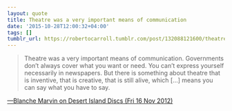 ```yaml
---
layout: quote
title: Theatre was a very important means of communication
date: '2015-10-28T12:00:32+04:00'
tags: []
tumblr_url: https://robertocarroll.tumblr.com/post/132088121600/theatre-was-a-very-important-means-of
---
```

<blockquote>Theatre was a very important means of communication. Governments don&rsquo;t always cover what you want or need. You can&rsquo;t express yourself necessarily in newspapers. But there is something about theatre that is inventive, that is creative, that is still alive, which [&hellip;] means you can say what you have to say.</blockquote>

<a href="http://www.bbc.co.uk/radio4/features/desert-island-discs/castaway/9933bcba#b01ntlrs">&#8212;Blanche Marvin on Desert Island Discs (Fri 16 Nov 2012)</a>
